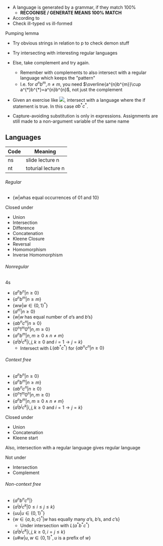 - A language is generated by a grammar, if they match 100%
	- **RECOGNISE / GENERATE MEANS 100% MATCH**
- According to 
- Check ill-typed vs ill-formed

Pumping lemma
- Try obvious strings in relation to p to check demon stuff
- Try intersecting with interesting regular languages
- Else, take complement and try again.
	- Remember with complements to also intersect with a regular language which keeps the "pattern"
	- I.e. for $a^{n}b^{m}, n\neq m$, you need $\overline{a^{n}b^{m}}\cup a^{*}b^{*}=a^{n}b^{n}$, not just the complement
- Given an exercise like ![](Pasted%20image%2020240614132153.png), intersect with a language where the if statement is true. In this case $ab^{*}c^{*}$.

- Capture-avoiding substitution is only in expressions. Assignments are still made to a non-argument variable of the same name

## Languages

| Code | Meaning            |
| ---- | ------------------ |
| ns   | slide lecture n    |
| nt   | toturial lecture n |

###### Regular
- $\{w|w \text{has equal occurrences of }01 \text{ and }10\}$

Closed under
- Union
- Intersection
- Difference
- Concatenation
- Kleene Closure
- Reversal
- Homomorphism
- Inverse Homomorphism

###### Nonregular
4s
- $\{a^{n}b^{n}|n\geq0\}$
- $\{a^{n}b^{m}|n\geq m\}$
- $\{ww|w\in\{0,1\}^{*}\}$
- $\{a^{n!}|n\geq 0\}$
- $\{w|w \text{ has equal number of } a \text{'s and } b \text{'s}\}$
- $\{ab^{n}c^{n}|n\geq0\}$
- $\{0^{n}1^{m}0^{n}|n,m\geq0\}$
- $\{a^{n}b^{m}|n,m\geq0\land n\neq m\}$
- $\{a^{i}b^{j}c^{k}|i,j,k\geq0 \text{ and } i=1\rightarrow j=k\}$
	- Intersect with $L(ab^{*}c^{*})$ for $\{ab^{n}c^{n}|n\geq0\}$

###### Context free
- $\{a^{n}b^{n}|n\geq0\}$
- $\{a^{n}b^{m}|n\geq m\}$
- $\{ab^{n}c^{n}|n\geq0\}$
- $\{0^{n}1^{m}0^{n}|n,m\geq0\}$
- $\{a^{n}b^{m}|n,m\geq0\land n\neq m\}$
- $\{a^{i}b^{j}c^{k}|i,j,k\geq0 \text{ and } i=1\rightarrow j=k\}$

Closed under
- Union
- Concatenation
- Kleene start

Also, intersection with a regular language gives regular language

Not under
- Intersection
- Complement

###### Non-context free
- $\{a^{n}b^{n}c^{n}|\}$
- $\{a^{i}b^{j}c^{k}|0\leq i\leq j\leq k\}$
- $\{uu|u\in\{0,1\}^{*}\}$
- $\{w\in\{a,b,c\}^{*}|w \text{ has equally many }a \text{'s, } b\text{'s, and } c\text{'s}\}$
	- Under intersection with $L(a^{*}b^{*}c^{*})$
- $\{a^{i}b^{j}c^{k}|i,j,k\geq0, i=j\leq k\}$
- $\{u\#w|u,w\in\{0,1\}^{*}, u \text{ is a prefix of }w\}$

